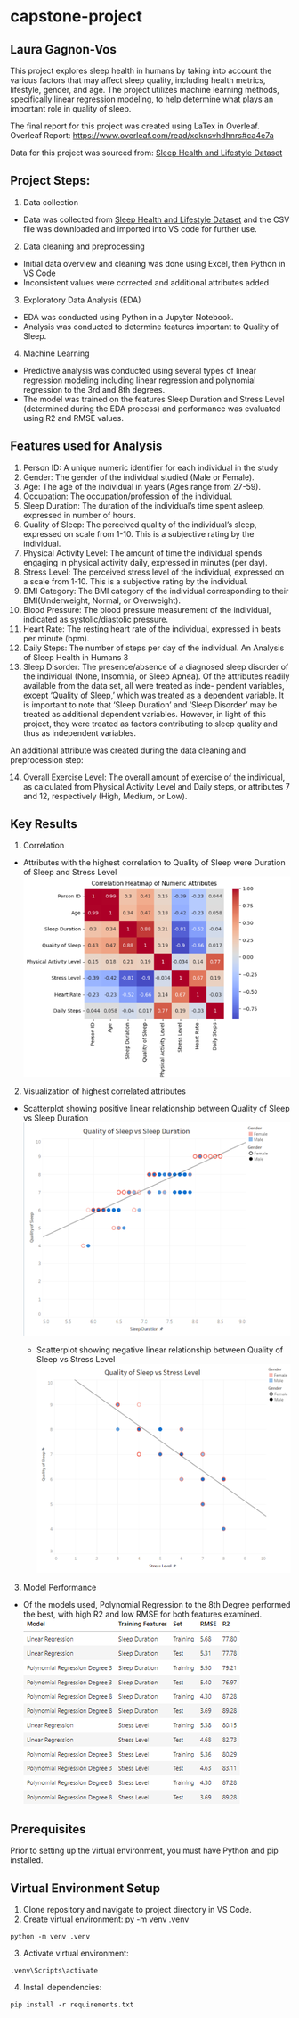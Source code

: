 # capstone-project

## Laura Gagnon-Vos

This project explores sleep health in humans by taking into account the various factors that may affect sleep quality, including health metrics, lifestyle, gender, and age. The project utilizes machine learning methods, specifically linear regression modeling, to help determine what plays an important role in quality of sleep. 

The final report for this project was created using LaTex in Overleaf. 
Overleaf Report: https://www.overleaf.com/read/xdknsvhdhnrs#ca4e7a 

Data for this project was sourced from: [Sleep Health and Lifestyle Dataset](https://www.kaggle.com/datasets/uom190346a/sleep-health-and-lifestyle-dataset/data)

## Project Steps:
1. Data collection
  - Data was collected from [Sleep Health and Lifestyle Dataset](https://www.kaggle.com/datasets/uom190346a/sleep-health-and-lifestyle-dataset/data) and the CSV file was downloaded and imported into VS code for further use.
2. Data cleaning and preprocessing
  - Initial data overview and cleaning was done using Excel, then Python in VS Code
  - Inconsistent values were corrected and additional attributes added
3. Exploratory Data Analysis (EDA)
  - EDA was conducted using Python in a Jupyter Notebook.
  - Analysis was conducted to determine features important to Quality of Sleep.
4. Machine Learning
  - Predictive analysis was conducted using several types of linear regression modeling including linear regression and polynomial regression to the 3rd and 8th degrees.
  - The model was trained on the features Sleep Duration and Stress Level (determined during the EDA process) and performance was evaluated using R2 and RMSE values.
   
## Features used for Analysis
1. Person ID: A unique numeric identifier for each individual in the study
2. Gender: The gender of the individual studied (Male or Female).
3. Age: The age of the individual in years (Ages range from 27-59).
4. Occupation: The occupation/profession of the individual.
5. Sleep Duration: The duration of the individual’s time spent asleep, expressed
in number of hours.
6. Quality of Sleep: The perceived quality of the individual’s sleep, expressed
on scale from 1-10. This is a subjective rating by the individual.
7. Physical Activity Level: The amount of time the individual spends engaging
in physical activity daily, expressed in minutes (per day).
8. Stress Level: The perceived stress level of the individual, expressed on a scale
from 1-10. This is a subjective rating by the individual.
9. BMI Category: The BMI category of the individual corresponding to their
BMI(Underweight, Normal, or Overweight).
10. Blood Pressure: The blood pressure measurement of the individual, indicated
as systolic/diastolic pressure.
11. Heart Rate: The resting heart rate of the individual, expressed in beats per
minute (bpm).
12. Daily Steps: The number of steps per day of the individual.
An Analysis of Sleep Health in Humans 3
13. Sleep Disorder: The presence/absence of a diagnosed sleep disorder of the
individual (None, Insomnia, or Sleep Apnea).
Of the attributes readily available from the data set, all were treated as inde-
pendent variables, except ‘Quality of Sleep,’ which was treated as a dependent
variable. It is important to note that ‘Sleep Duration’ and ‘Sleep Disorder’ may
be treated as additional dependent variables. However, in light of this project,
they were treated as factors contributing to sleep quality and thus as independent
variables.

An additional attribute was created during the data cleaning and preprocession step:

14. Overall Exercise Level: The overall amount of exercise of the individual, as
calculated from Physical Activity Level and Daily steps, or attributes 7 and 12,
respectively (High, Medium, or Low).




## Key Results
1. Correlation
- Attributes with the highest correlation to Quality of Sleep were Duration of Sleep and Stress Level
    ![Screenshot showing correlation matrix of numeric attributes](./Heatmap.png)
    
2. Visualization of highest correlated attributes
- Scatterplot showing positive linear relationship between Quality of Sleep vs Sleep Duration
![Screenshot showing Quality of Sleep vs Sleep Duration scatterplot](./Scatter_Quality_vs_Duration.png)

  - Scatterplot showing negative linear relationship between Quality of Sleep vs Stress Level
![Screenshot showing Quality of Sleep vs Stress Level scatterplot](./Scatter_Quality_vs_Stress.png)

3. Model Performance
- Of the models used, Polynomial Regression to the 8th Degree performed the best, with high R2 and low RMSE for both features examined.
![Screenshot showing ML results](./ML_Results.png)
    


## Prerequisites
Prior to setting up the virtual environment, you must have Python and pip installed.
## Virtual Environment Setup
1. Clone repository and navigate to project directory in VS Code.
2. Create virtual environment: py -m venv .venv
~~~
python -m venv .venv
~~~
  
3. Activate virtual environment: 
~~~
.venv\Scripts\activate
~~~
   
4. Install dependencies:
~~~
pip install -r requirements.txt
~~~


